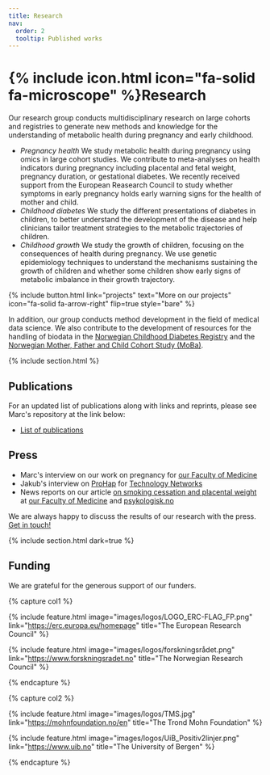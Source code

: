 ```yaml
---
title: Research
nav:
  order: 2
  tooltip: Published works
---
```


# {% include icon.html icon="fa-solid fa-microscope" %}Research

Our research group conducts multidisciplinary research on large cohorts and registries to generate new methods and knowledge for the understanding of metabolic health during pregnancy and early childhood. 

- *Pregnancy health* We study metabolic health during pregnancy using omics in large cohort studies. We contribute to meta-analyses on health indicators during pregnancy including placental and fetal weight, pregnancy duration, or gestational diabetes. We recently received support from the European Reasearch Council to study whether symptoms in early pregnancy holds early warning signs for the health of mother and child.
- *Childhood diabetes* We study the different presentations of diabetes in children, to better understand the development of the disease and help clinicians tailor treatment strategies to the metabolic trajectories of children.
- *Childhood growth* We study the growth of children, focusing on the consequences of health during pregnancy. We use genetic epidemiology techniques to understand the mechanisms sustaining the growth of children and whether some children show early signs of metabolic imbalance in their growth trajectory.

{%
  include button.html
  link="projects"
  text="More on our projects"
  icon="fa-solid fa-arrow-right"
  flip=true
  style="bare"
%}

In addition, our group conducts method development in the field of medical data science. We also contribute to the development of resources for the handling of biodata in the [Norwegian Childhood Diabetes Registry](https://www.oslodiabetes.no/childhood) and the [Norwegian Mother, Father and Child Cohort Study (MoBa)](https://www.fhi.no/en/ch/studies/moba).

{% include section.html %}


## Publications

For an updated list of publications along with links and reprints, please see Marc's repository at the link below:

- [List of publications](https://github.com/mvaudel/Publications)


## Press

- Marc's interview on our work on pregnancy for [our Faculty of Medicine](https://www.uib.no/en/med/171651/uib-researcher-wants-find-out-how-fetuss-genes-control-pregnancy)
- Jakub's interview on [ProHap](https://www.ncbi.nlm.nih.gov/pubmed/39653819) for [Technology Networks](https://www.technologynetworks.com/proteomics/articles/capturing-genetic-diversity-in-proteomics-394882)
- News reports on our article [on smoking cessation and placental weight](https://www.ncbi.nlm.nih.gov/pubmed/38575863) at [our Faculty of Medicine](https://www.uib.no/en/med/170377/quitting-smoking-during-pregnancy-may-have-positive-effect-placental-weight) and [psykologisk.no](https://psykologisk.no/2024/05/roykeslutt-under-graviditet-gir-mer-normal-morkake/)

We are always happy to discuss the results of our research with the press. [Get in touch!](mailto:marc.vaudel@uib.no)


{% include section.html dark=true %}

## Funding

We are grateful for the generous support of our funders.

{% capture col1 %}

{%
  include feature.html
  image="images/logos/LOGO_ERC-FLAG_FP.png"
  link="https://erc.europa.eu/homepage"
  title="The European Research Council"
%}

{%
  include feature.html
  image="images/logos/forskningsrådet.png"
  link="https://www.forskningsradet.no"
  title="The Norwegian Research Council"
%}

{% endcapture %}

{% capture col2 %}

{%
  include feature.html
  image="images/logos/TMS.jpg"
  link="https://mohnfoundation.no/en"
  title="The Trond Mohn Foundation"
%}

{%
  include feature.html
  image="images/logos/UiB_Positiv2linjer.png"
  link="https://www.uib.no"
  title="The University of Bergen"
%}

{% endcapture %}